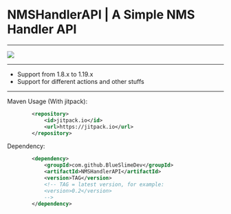 # NMSHandlerAPI | A Simple NMS Handler API

---

[![](https://jitpack.io/v/BlueSlimeDev/NMSHandlerAPI.svg)](https://jitpack.io/#BlueSlimeDev/NMSHandlerAPI)

---

* Support from 1.8.x to 1.19.x
* Support for different actions and other stuffs

---

Maven Usage (With jitpack):
```XML
        <repository>
            <id>jitpack.io</id>
            <url>https://jitpack.io</url>
        </repository>
```

Dependency:
```XML
        <dependency>
            <groupId>com.github.BlueSlimeDev</groupId>
            <artifactId>NMSHandlerAPI</artifactId>
            <version>TAG</version>
            <!-- TAG = latest version, for example:
            <version>0.2</version>
            -->
        </dependency>
```